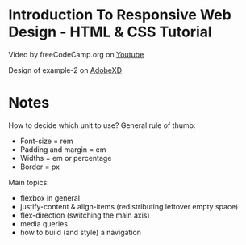 # Introduction To Responsive Web Design - HTML & CSS Tutorial

Video by freeCodeCamp.org on [Youtube](https://www.youtube.com/watch?v=srvUrASNj0s)

Design of example-2 on [AdobeXD](https://xd.adobe.com/spec/75d448ea-569a-4b7e-721b-9bbd3b2b97b9-03e5/grid/)

# Notes

How to decide which unit to use? General rule of thumb:
- Font-size = rem
- Padding and margin = em
- Widths = em or percentage
- Border = px

Main topics:
- flexbox in general
- justify-content & align-items (redistributing leftover empty space)
- flex-direction (switching the main axis)
- media queries
- how to build (and style) a navigation
